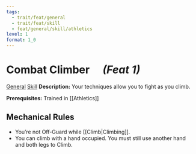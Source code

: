 ```yaml
---
tags:
  - trait/feat/general
  - trait/feat/skill
  - feat/general/skill/athletics
level: 1
format: 1_0
---
```

# Combat Climber &emsp;*(Feat 1)*

[General](General.md "Feat Trait") [Skill](Skill.md "Feat Trait") 
**Description:** Your techniques allow you to fight as you climb.

**Prerequisites:** Trained in [[Athletics]]

## Mechanical Rules

- You’re not Off-Guard while [[Climb|Climbing]].
- You can climb with a hand occupied. You must still use another hand and both legs to Climb.